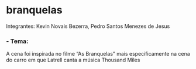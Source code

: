 # branquelas

Integrantes: Kevin Novais Bezerra, Pedro Santos Menezes de Jesus

<h3>- Tema:</h3>

A cena foi inspirada no filme “As Branquelas” mais especificamente na cena do carro em que Latrell canta a música Thousand Miles 
